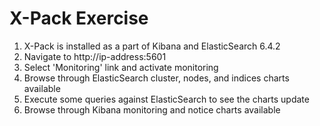 # X-Pack Exercise #

1. X-Pack is installed as a part of Kibana and ElasticSearch 6.4.2
1. Navigate to http://ip-address:5601
1. Select 'Monitoring' link and activate monitoring
1. Browse through ElasticSearch cluster, nodes, and indices charts available
1. Execute some queries against ElasticSearch to see the charts update
1. Browse through Kibana monitoring and notice charts available